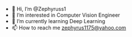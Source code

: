 - 👋 Hi, I’m @Zephyruss1
- 👀 I’m interested in Computer Vision Engineer
- 🌱 I’m currently learning Deep Learning
- 📫 How to reach me zephyrus1175@yahoo.com

<!---
Zephyruss1/Zephyruss1 is a ✨ special ✨ repository because its `README.md` (this file) appears on your GitHub profile.
You can click the Preview link to take a look at your changes.
--->
